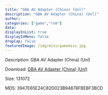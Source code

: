 ```yaml
---
title: "GBA AV Adapter (China) (Unl)"
description: "GBA AV Adapter (China) (Unl)"
author: 
categories: ["game","rom"]
date: 
displayInList: true
displayInMenu: false
dropCap: false
featuredImage: /img/miss/gamemiss.jpg
---
```


Description: GBA AV Adapter (China) (Unl)

Download: <a style="text-decoration:underline;" href="https://mega.nz/#!OPBC2SiK!PSrz_jj1c4D99elqsxlfY_a_4bh0VH3jCZwH9OvjzbE" target = "_blank" rel = "nofollow" > GBA AV Adapter (China) (Unl)</a>

Size: 131072

MD5: 3947E65E24C82D023B94878FBEBF3BCD

